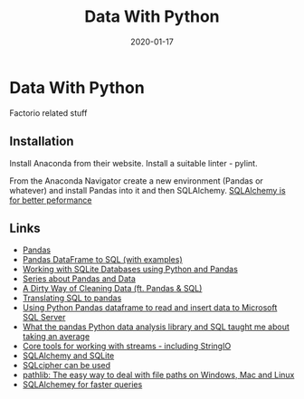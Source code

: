 ﻿---
date: "2020-01-17"
title: "Data With Python"
---

# Data With Python
Factorio related stuff

## Installation
Install Anaconda from their website.  Install a suitable linter - pylint.

From the Anaconda Navigator create a new environment (Pandas or whatever) and install Pandas into it and then SQLAlchemy.  [SQLAlchemy
is for better peformance](https://pythondata.com/quick-tip-sqlalchemy-for-mysql-and-pandas/)

## Links
* [Pandas](https://pandas.pydata.org/)
* [Pandas DataFrame to SQL (with examples)](https://datatofish.com/pandas-dataframe-to-sql/)
* [Working with SQLite Databases using Python and Pandas](https://www.dataquest.io/blog/python-pandas-databases/)
* [Series about Pandas and Data](https://hackersandslackers.com/pandas-and-sqlalchemy)
* [A Dirty Way of Cleaning Data (ft. Pandas & SQL)](https://hackersandslackers.com/dirty-data-cleaning-pandas-sql/)
* [Translating SQL to pandas](http://sergilehkyi.com/translating-sql-to-pandas/)
* [Using Python Pandas dataframe to read and insert data to Microsoft SQL Server](https://tomaztsql.wordpress.com/2018/07/15/using-python-pandas-dataframe-to-read-and-insert-data-to-microsoft-sql-server/comment-page-1/)
* [What the pandas Python data analysis library and SQL taught me about taking an average](https://opensource.com/article/18/4/analyzing-data-python)
* [Core tools for working with streams - including StringIO](https://docs.python.org/3/library/io.html)
* [SQLAlchemy and SQLite](https://docs.sqlalchemy.org/en/13/dialects/sqlite.html)
* [SQLcipher can be used](https://www.zetetic.net/sqlcipher/)
* [pathlib: The easy way to deal with file paths on Windows, Mac and Linux](https://medium.com/@ageitgey/python-3-quick-tip-the-easy-way-to-deal-with-file-paths-on-windows-mac-and-linux-11a072b58d5f)
* [SQLAlchemey for faster queries](https://pythondata.com/quick-tip-sqlalchemy-for-mysql-and-pandas/)
